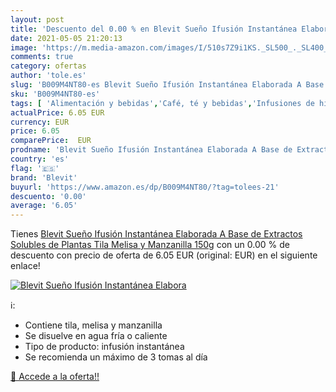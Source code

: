 ```yaml
---
layout: post
title: 'Descuento del 0.00 % en Blevit Sueño Ifusión Instantánea Elabora'
date: 2021-05-05 21:20:13
image: 'https://m.media-amazon.com/images/I/510s7Z9i1KS._SL500_._SL400_.jpg'
comments: true
category: ofertas
author: 'tole.es'
slug: 'B009M4NT80-es Blevit Sueño Ifusión Instantánea Elaborada A Base de...'
sku: 'B009M4NT80-es'
tags: [ 'Alimentación y bebidas','Café, té y bebidas','Infusiones de hierbas','Té','blevit','manzanilla', ]
actualPrice: 6.05 EUR
currency: EUR
price: 6.05
comparePrice:  EUR
prodname: 'Blevit Sueño Ifusión Instantánea Elaborada A Base de Extractos Solubles de Plantas  Tila  Melisa y Manzanilla  150g'
country: 'es'
flag: '🇪🇸'
brand: 'Blevit'
buyurl: 'https://www.amazon.es/dp/B009M4NT80/?tag=tolees-21'
descuento: '0.00'
average: '6.05'
---
```


Tienes [Blevit Sueño Ifusión Instantánea Elaborada A Base de Extractos Solubles de Plantas  Tila  Melisa y Manzanilla  150g](https://www.amazon.es/dp/B009M4NT80/?tag=tolees-21) con un 0.00 % de descuento con precio de oferta de 6.05 EUR (original:  EUR) en el siguiente enlace!

[![Blevit Sueño Ifusión Instantánea Elabora](https://m.media-amazon.com/images/I/510s7Z9i1KS._SL500_._SL400_.jpg)](https://www.amazon.es/dp/B009M4NT80/?tag=tolees-21)

ℹ️:

- Contiene tila, melisa y manzanilla
- Se disuelve en agua fría o caliente
- Tipo de producto: infusión instantánea
- Se recomienda un máximo de 3 tomas al día

[🛒 Accede a la oferta!!](https://www.amazon.es/dp/B009M4NT80/?tag=tolees-21)

